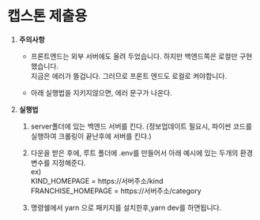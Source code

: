 # 캡스톤 제출용

1. <strong>주의사항<br></strong>
   - 프론트엔드는 외부 서버에도 올려 두었습니다. 하지만 백엔드쪽은 로컬만 구현했습니다.
    <br>지금은 에러가 뜰겁니다. 그러므로 프론트 엔드도 로컬로 켜야합니다.
    
    - 아래 실행법을 지키지않으면, 에러 문구가 나온다.
    
2. <strong> 실행법</strong>
   1. server폴더에 있는 백엔드 서버를 킨다. (정보업데이트 필요시, 파이썬 코드를 실행하여 크롤링이 끝난후에 서버를 킨다.)
   
   2. 다운을 받은 후에, 루트 폴더에 .env를 만들어서 아래 예시에 있는 두개의 환경변수를 지정해준다.<br>
   ex)<br>
   KIND_HOMEPAGE = https://서버주소/kind<br>
   FRANCHISE_HOMEPAGE = https://서버주소/category<br>
    
   
   3. 명령쉘에서 yarn 으로 패키지를 설치한후,yarn dev를 하면됩니다.
